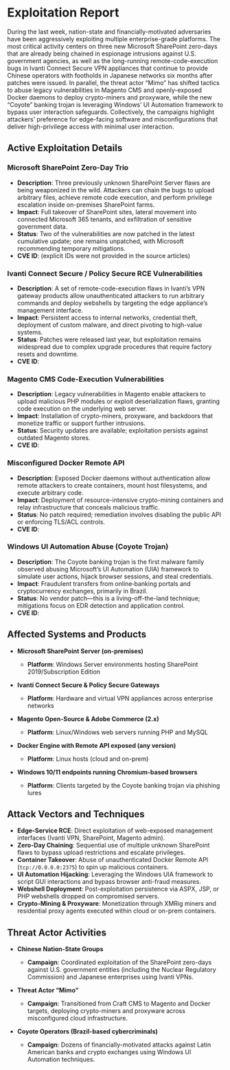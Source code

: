# Exploitation Report

During the last week, nation-state and financially-motivated adversaries have been aggressively exploiting multiple enterprise-grade platforms. The most critical activity centers on three new Microsoft SharePoint zero-days that are already being chained in espionage intrusions against U.S. government agencies, as well as the long-running remote-code-execution bugs in Ivanti Connect Secure VPN appliances that continue to provide Chinese operators with footholds in Japanese networks six months after patches were issued. In parallel, the threat actor “Mimo” has shifted tactics to abuse legacy vulnerabilities in Magento CMS and openly-exposed Docker daemons to deploy crypto-miners and proxyware, while the new “Coyote” banking trojan is leveraging Windows’ UI Automation framework to bypass user interaction safeguards. Collectively, the campaigns highlight attackers’ preference for edge-facing software and misconfigurations that deliver high-privilege access with minimal user interaction.

## Active Exploitation Details

### Microsoft SharePoint Zero-Day Trio
- **Description**: Three previously unknown SharePoint Server flaws are being weaponized in the wild. Attackers can chain the bugs to upload arbitrary files, achieve remote code execution, and perform privilege escalation inside on-premises SharePoint farms.
- **Impact**: Full takeover of SharePoint sites, lateral movement into connected Microsoft 365 tenants, and exfiltration of sensitive government data.
- **Status**: Two of the vulnerabilities are now patched in the latest cumulative update; one remains unpatched, with Microsoft recommending temporary mitigations.
- **CVE ID**: (explicit IDs were not provided in the source articles)

### Ivanti Connect Secure / Policy Secure RCE Vulnerabilities
- **Description**: A set of remote-code-execution flaws in Ivanti’s VPN gateway products allow unauthenticated attackers to run arbitrary commands and deploy webshells by targeting the edge appliance’s management interface.
- **Impact**: Persistent access to internal networks, credential theft, deployment of custom malware, and direct pivoting to high-value systems.
- **Status**: Patches were released last year, but exploitation remains widespread due to complex upgrade procedures that require factory resets and downtime.
- **CVE ID**:

### Magento CMS Code-Execution Vulnerabilities
- **Description**: Legacy vulnerabilities in Magento enable attackers to upload malicious PHP modules or exploit deserialization flaws, granting code execution on the underlying web server.
- **Impact**: Installation of crypto-miners, proxyware, and backdoors that monetize traffic or support further intrusions.
- **Status**: Security updates are available; exploitation persists against outdated Magento stores.
- **CVE ID**:

### Misconfigured Docker Remote API
- **Description**: Exposed Docker daemons without authentication allow remote attackers to create containers, mount host filesystems, and execute arbitrary code.
- **Impact**: Deployment of resource-intensive crypto-mining containers and relay infrastructure that conceals malicious traffic.
- **Status**: No patch required; remediation involves disabling the public API or enforcing TLS/ACL controls.
- **CVE ID**:

### Windows UI Automation Abuse (Coyote Trojan)
- **Description**: The Coyote banking trojan is the first malware family observed abusing Microsoft’s UI Automation (UIA) framework to simulate user actions, hijack browser sessions, and steal credentials.
- **Impact**: Fraudulent transfers from online‐banking portals and cryptocurrency exchanges, primarily in Brazil.
- **Status**: No vendor patch—this is a living-off-the-land technique; mitigations focus on EDR detection and application control.
- **CVE ID**:

## Affected Systems and Products

- **Microsoft SharePoint Server (on-premises)**  
  - **Platform**: Windows Server environments hosting SharePoint 2019/Subscription Edition

- **Ivanti Connect Secure & Policy Secure Gateways**  
  - **Platform**: Hardware and virtual VPN appliances across enterprise networks

- **Magento Open-Source & Adobe Commerce (2.x)**  
  - **Platform**: Linux/Windows web servers running PHP and MySQL

- **Docker Engine with Remote API exposed (any version)**  
  - **Platform**: Linux hosts (cloud and on-prem)

- **Windows 10/11 endpoints running Chromium-based browsers**  
  - **Platform**: Clients targeted by the Coyote banking trojan via phishing lures

## Attack Vectors and Techniques

- **Edge-Service RCE**: Direct exploitation of web-exposed management interfaces (Ivanti VPN, SharePoint, Magento admin).
- **Zero-Day Chaining**: Sequential use of multiple unknown SharePoint flaws to bypass upload restrictions and escalate privileges.
- **Container Takeover**: Abuse of unauthenticated Docker Remote API (`tcp://0.0.0.0:2375`) to spin up malicious containers.
- **UI Automation Hijacking**: Leveraging the Windows UIA framework to script GUI interactions and bypass browser anti-fraud measures.
- **Webshell Deployment**: Post-exploitation persistence via ASPX, JSP, or PHP webshells dropped on compromised servers.
- **Crypto-Mining & Proxyware**: Monetization through XMRig miners and residential proxy agents executed within cloud or on-prem containers.

## Threat Actor Activities

- **Chinese Nation-State Groups**  
  - **Campaign**: Coordinated exploitation of the SharePoint zero-days against U.S. government entities (including the Nuclear Regulatory Commission) and Japanese enterprises using Ivanti VPNs.

- **Threat Actor “Mimo”**  
  - **Campaign**: Transitioned from Craft CMS to Magento and Docker targets, deploying crypto-miners and proxyware across misconfigured cloud infrastructure.

- **Coyote Operators (Brazil-based cybercriminals)**  
  - **Campaign**: Dozens of financially-motivated attacks against Latin American banks and crypto exchanges using Windows UI Automation techniques.